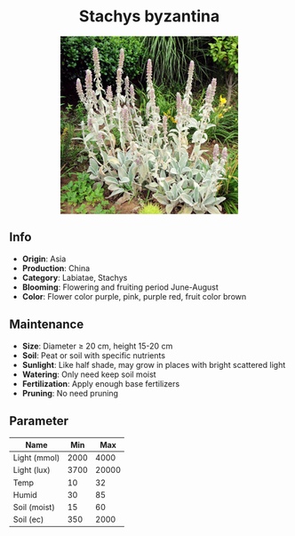<h1 align='center'>Stachys byzantina</h1>
<p align="center">
    <img 
        align='center'
        width='320'
        src="../images/stachys byzantina.png" 
        alt='Stachys byzantina' />
</p>

## Info

 - **Origin**: Asia
 - **Production**: China
 - **Category**: Labiatae, Stachys
 - **Blooming**: Flowering and fruiting period June-August
 - **Color**: Flower color purple, pink, purple red, fruit color brown

## Maintenance

 - **Size**: Diameter ≥ 20 cm, height 15-20 cm
 - **Soil**: Peat or soil with specific nutrients
 - **Sunlight**: Like half shade, may grow in places with bright scattered light
 - **Watering**: Only need keep soil moist
 - **Fertilization**: Apply enough base fertilizers
 - **Pruning**: No need pruning

## Parameter

| Name         | Min  | Max   |
|--------------|------|-------|
| Light (mmol) | 2000 | 4000  |
| Light (lux)  | 3700 | 20000 |
| Temp         | 10    | 32    |
| Humid        | 30   | 85    |
| Soil (moist) | 15   | 60    |
| Soil (ec)    | 350  | 2000  |
